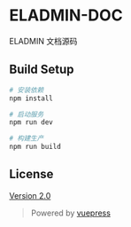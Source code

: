 # ELADMIN-DOC

ELADMIN 文档源码

## Build Setup
``` bash
# 安装依赖
npm install

# 启动服务
npm run dev

# 构建生产
npm run build
```

## License
[Version 2.0](https://github.com/elunez/eladmin-doc/blob/master/LICENSE)


>Powered by [vuepress](https://vuepress.vuejs.org/zh/)
